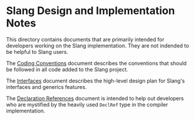 Slang Design and Implementation Notes
=====================================

This directory contains documents that are primarily intended for developers working on the Slang implementation.
They are not indended to be helpful to Slang users.

The [Coding Conventions](coding-conventions.md) document describes the conventions that should be followed in all code added to the Slang project.

The [Interfaces](interfaces.md) document describes the high-level design plan for Slang's interfaces and generics features.

The [Declaration References](decl-refs.md) document is intended to help out developers who are mystified by the heavily used `DeclRef` type in the compiler implementation.
